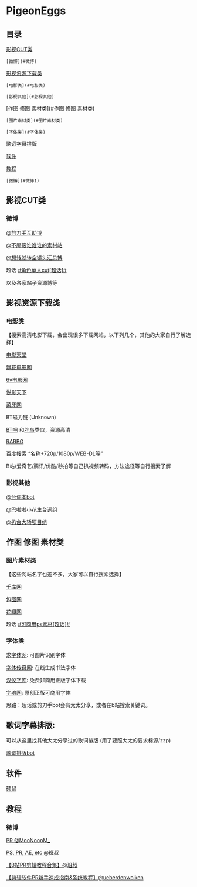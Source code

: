 # PigeonEggs

## 目录

[影视CUT类](#影视CUT类)

    [微博](#微博)

[影视资源下载类](#影视资源下载类)

    [电影类](#电影类)

    [影视其他](#影视其他)

[作图 修图 素材类](#作图 修图 素材类)

    [图片素材类](#图片素材类)
   
    [字体类](#字体类)

[歌词字幕排版](#歌词字幕排版)

[软件](#软件)

[教程](#教程)

    [微博](#微博1)

## 影视CUT类

### 微博

[@剪刀手互助博](https://weibo.com/u/6066098841)

[@不屏蔽谁谁谁的素材站](https://weibo.com/u/5852808735)

[@想转就转空镜头汇总博](https://weibo.com/u/2510770933)

超话 [#角色单人cut[超话]#](https://s.weibo.com/weibo/%23%E8%A7%92%E8%89%B2%E5%8D%95%E4%BA%BAcut%E8%B6%85%E8%AF%9D%23)

以及各家站子资源博等


## 影视资源下载类

### 电影类

【搜索高清电影下载，会出现很多下载网站，以下列几个，其他的大家自行了解选择】

[电影天堂](https://www.dydytt.net/)

[飘花电影网](https://www.piaohua.com/)

[6v电影网](https://www.6vw.cc/)

[悦影天下](https://www.yueing.org/member.php?mod=logging&action=login&referer=https%3A%2F%2Fwww.yueing.org%2Findex.php)

[菜牙网](https://sur.ly/i/caiyawang.com/)

BT磁力链 (Unknown)

[BT吧](https://www.ibtba.cc/) 和[胖鸟](http://pniao5.com/)类似，资源高清

[RARBG](https://rarbg.to/index37.php)

百度搜索 “名称+720p/1080p/WEB-DL等”

B站/爱奇艺/腾讯/优酷/秒拍等自己扒视频转码，方法途径等自行搜索了解

### 影视其他

[@台词本bot](https://weibo.com/u/5608539816)

[@巴啦啦小花生台词组](https://weibo.com/u/5603095311)

[@扒台大轿项目组](https://weibo.com/u/6658523332)

## 作图 修图 素材类

### 图片素材类

【这些网站名字也差不多，大家可以自行搜索选择】

[千库网](https://588ku.com/)

[包图网](https://ibaotu.com/)

[花瓣网](https://huaban.com/)

超话 [#可商用ps素材[超话]#](https://s.weibo.com/weibo/%23%E5%8F%AF%E5%95%86%E7%94%A8ps%E7%B4%A0%E6%9D%90%E8%B6%85%E8%AF%9D%23)

### 字体类

[求字体网](https://m.qiuziti.com/#/): 可图片识别字体

[字体传奇网](http://www.ziticq.com/): 在线生成书法字体

[汉仪字库](https://www.hanyi.com.cn/): 免费非商用正版字体下载

[字魂网](https://izihun.com/): 原创正版可商用字体

思路：超话或剪刀手bot会有太太分享，或者在b站搜索关键词。


## 歌词字幕排版:

可以从这里找其他太太分享过的歌词排版 (用了要照太太的要求标源/zzp)

[歌词排版bot](https://weibo.com/u/6036460914)


## 软件

[硕鼠](https://download.flvcd.com/)


## 教程

### 微博

[PR @MooNoooM_](http://weibo.com/5817280673/Hbb7zaTqI)

[PS, PR, AE, etc @班叔](http://weibo.com/5198011111/HcPqjrq6q)

[【B站PR剪辑教程合集】@班叔](http://weibo.com/5198011111/GB2fPB3Bk)

[【剪辑软件PR新手速成指南&系统教程】@ueberdenwolken](http://weibo.com/5816473352/ItP8LcUyj)

